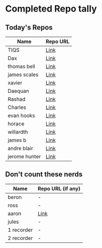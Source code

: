 # Completed Repo tally

## Today's Repos

| Name          | Repo URL |
|---------------|----------|
| TIQS          | [Link](https://github.com/tiqsclass6/git-repo-build-04272025) |
| Dax           | [Link](https://github.com/alacritor/TitOps) |
| thomas bell   | [Link](https://github.com/thomas065/sundayfunday) |
| james scales  | [Link](https://github.com/james-scales/sayno2bbls) |
| xavier        | [Link](https://github.com/REBEL-INX/gcp-hooptracker-webserver.git) |
| Daequan       | [Link](https://github.com/DaeTheKnight/cute-lady-repo.git) |
| Rashad        | [Link](https://github.com/RashadMS01/repopracticealpha.git) |
| Charles       | [Link](https://github.com/ChuckKeyes/MSC-Repository.git) |
| evan hooks    | [Link](https://github.com/Evan29ny/sunday4-27) |
| horace        | [Link](https://github.com/HPb2b/class4-27-25.git) |
| willardth     | [Link](https://github.com/65ra8e/practicerepo4-27.git) |
| james b       | [Link](https://github.com/sithvalentine/ladyargentine/blob/main/alina-akselrad-miss-argentina.jpeg) |
| andre blair   | [Link](https://github.com/DWEETNICE/gitpractice.git) |
| jerome hunter | [Link](https://github.com/BIGDADDY5802/cloudwarriorgitops.git) |

## Don't count these nerds

| Name         | Repo URL (if any) |
|--------------|-------------------|
| beron        | -                 |
| ross         | -                 |
| aaron        | [Link](https://github.com/aaron-dm-mcdonald/class6.5-notes/tree/main/042725) |
| jules        | -                 |
| 1 recorder   | -                 |
| 2 recorder   | -                 |
